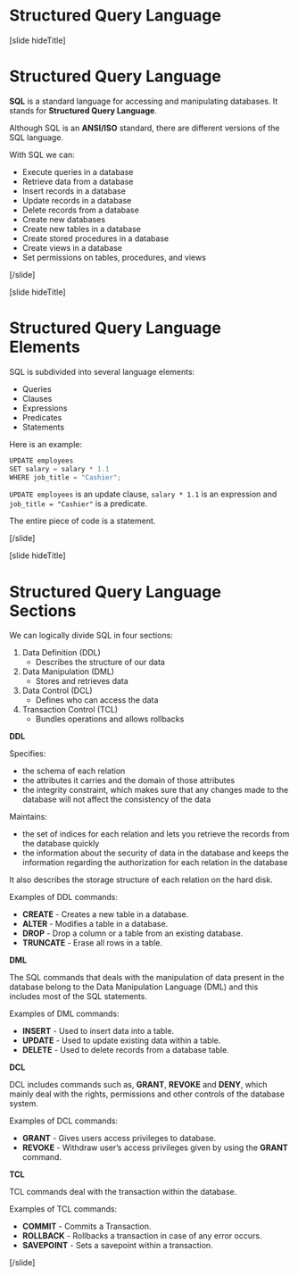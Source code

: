 # Structured Query Language

[slide hideTitle]

# Structured Query Language

**SQL** is a standard language for accessing and manipulating databases. It stands for **Structured Query Language**. 

Although SQL is an **ANSI/ISO** standard, there are different versions of the SQL language.

With SQL we can:

- Execute queries in a database
- Retrieve data from a database
- Insert records in a database
- Update records in a database
- Delete records from a database
- Create new databases
- Create new tables in a database
- Create stored procedures in a database
- Create views in a database
- Set permissions on tables, procedures, and views

[/slide]

[slide hideTitle]

# Structured Query Language Elements

SQL is subdivided into several language elements:

- Queries
- Clauses
- Expressions
- Predicates
- Statements

Here is an example:

```java
UPDATE employees
SET salary = salary * 1.1
WHERE job_title = "Cashier";
```

`UPDATE employees` is an update clause, `salary * 1.1` is an expression and `job_title = "Cashier"` is a predicate.

The entire piece of code is a statement.

[/slide]

[slide hideTitle]

# Structured Query Language Sections

We can logically divide SQL in four sections:

1. Data Definition (DDL)
    - Describes the structure of our data
2. Data Manipulation (DML)
    - Stores and retrieves data
3. Data Control (DCL)
    - Defines who can access the data
4. Transaction Control (TCL)
    - Bundles operations and allows rollbacks


**DDL**

Specifies:
- the schema of each relation
- the attributes it carries and the domain of those attributes
- the integrity constraint, which makes sure that any changes made to the database will not affect the consistency of the data

Maintains:
- the set of indices for each relation and lets you retrieve the records from the database quickly
- the information about the security of data in the database and keeps the information regarding the authorization for each relation in the database

It also describes the storage structure of each relation on the hard disk.

Examples of DDL commands:

- **CREATE** - Creates a new table in a database.
- **ALTER** - Modifies a table in a database.
- **DROP** - Drop a column or a table from an existing database.
- **TRUNCATE** - Erase all rows in a table.


**DML**

The SQL commands that deals with the manipulation of data present in the database belong to the Data Manipulation Language (DML) and this includes most of the SQL statements.

Examples of DML commands:

- **INSERT** - Used to insert data into a table.
- **UPDATE** - Used to update existing data within a table.
- **DELETE** - Used to delete records from a database table.

**DCL**

DCL includes commands such as, **GRANT**, **REVOKE** and **DENY**, which mainly deal with the rights, permissions and other controls of the database system.

Examples of DCL commands:

- **GRANT** - Gives users access privileges to database.
- **REVOKE** - Withdraw user’s access privileges given by using the **GRANT** command.

**TCL**

TCL commands deal with the transaction within the database.

Examples of TCL commands:

- **COMMIT** - Commits a Transaction.
- **ROLLBACK** - Rollbacks a transaction in case of any error occurs.
- **SAVEPOINT** - Sets a savepoint within a transaction.

[/slide]
